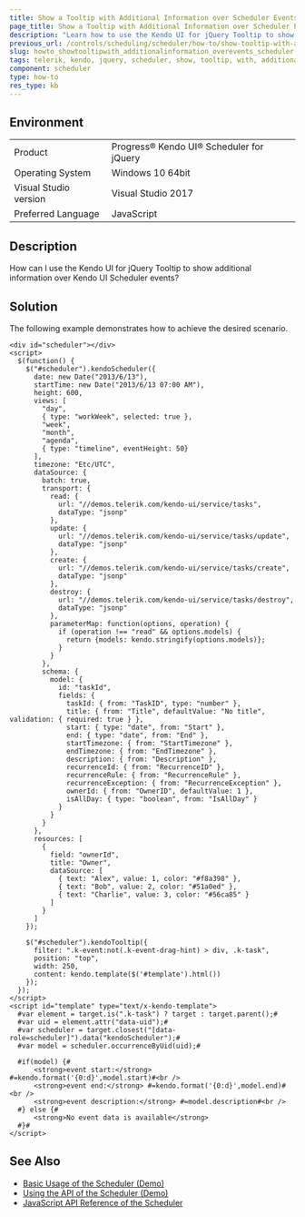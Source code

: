 ```yaml
---
title: Show a Tooltip with Additional Information over Scheduler Events
page_title: Show a Tooltip with Additional Information over Scheduler Events
description: "Learn how to use the Kendo UI for jQuery Tooltip to show additional information over Scheduler events."
previous_url: /controls/scheduling/scheduler/how-to/show-tooltip-with-additional-information-over-events, /controls/scheduling/scheduler/how-to/appearance/show-tooltip-with-slot-details
slug: howto_showtooltipwith_additionalinformation_overevents_scheduler
tags: telerik, kendo, jquery, scheduler, show, tooltip, with, additional, information, info, over, events 
component: scheduler
type: how-to
res_type: kb
---
```


## Environment

<table>
 <tr>
  <td>Product</td>
  <td>Progress® Kendo UI® Scheduler for jQuery</td>
 </tr>
 <tr>
  <td>Operating System</td>
  <td>Windows 10 64bit</td>
 </tr>
 <tr>
  <td>Visual Studio version</td>
  <td>Visual Studio 2017</td>
 </tr>
 <tr>
  <td>Preferred Language</td>
  <td>JavaScript</td>
 </tr>
</table>

## Description

How can I use the Kendo UI for jQuery Tooltip to show additional information over Kendo UI Scheduler events?

## Solution

The following example demonstrates how to achieve the desired scenario.

```dojo
<div id="scheduler"></div>
<script>
  $(function() {
    $("#scheduler").kendoScheduler({
      date: new Date("2013/6/13"),
      startTime: new Date("2013/6/13 07:00 AM"),
      height: 600,
      views: [
        "day",
        { type: "workWeek", selected: true },
        "week",
        "month",
        "agenda",
        { type: "timeline", eventHeight: 50}
      ],
      timezone: "Etc/UTC",
      dataSource: {
        batch: true,
        transport: {
          read: {
            url: "//demos.telerik.com/kendo-ui/service/tasks",
            dataType: "jsonp"
          },
          update: {
            url: "//demos.telerik.com/kendo-ui/service/tasks/update",
            dataType: "jsonp"
          },
          create: {
            url: "//demos.telerik.com/kendo-ui/service/tasks/create",
            dataType: "jsonp"
          },
          destroy: {
            url: "//demos.telerik.com/kendo-ui/service/tasks/destroy",
            dataType: "jsonp"
          },
          parameterMap: function(options, operation) {
            if (operation !== "read" && options.models) {
              return {models: kendo.stringify(options.models)};
            }
          }
        },
        schema: {
          model: {
            id: "taskId",
            fields: {
              taskId: { from: "TaskID", type: "number" },
              title: { from: "Title", defaultValue: "No title", validation: { required: true } },
              start: { type: "date", from: "Start" },
              end: { type: "date", from: "End" },
              startTimezone: { from: "StartTimezone" },
              endTimezone: { from: "EndTimezone" },
              description: { from: "Description" },
              recurrenceId: { from: "RecurrenceID" },
              recurrenceRule: { from: "RecurrenceRule" },
              recurrenceException: { from: "RecurrenceException" },
              ownerId: { from: "OwnerID", defaultValue: 1 },
              isAllDay: { type: "boolean", from: "IsAllDay" }
            }
          }
        }
      },
      resources: [
        {
          field: "ownerId",
          title: "Owner",
          dataSource: [
            { text: "Alex", value: 1, color: "#f8a398" },
            { text: "Bob", value: 2, color: "#51a0ed" },
            { text: "Charlie", value: 3, color: "#56ca85" }
          ]
        }
      ]
    });

    $("#scheduler").kendoTooltip({
      filter: ".k-event:not(.k-event-drag-hint) > div, .k-task",
      position: "top",
      width: 250,
      content: kendo.template($('#template').html())
    });
  });
</script>
<script id="template" type="text/x-kendo-template">
  #var element = target.is(".k-task") ? target : target.parent();#
  #var uid = element.attr("data-uid");#
  #var scheduler = target.closest("[data-role=scheduler]").data("kendoScheduler");#
  #var model = scheduler.occurrenceByUid(uid);#

  #if(model) {#
      <strong>event start:</strong> #=kendo.format('{0:d}',model.start)#<br />
      <strong>event end:</strong> #=kendo.format('{0:d}',model.end)#<br />
      <strong>event description:</strong> #=model.description#<br />
  #} else {#
      <strong>No event data is available</strong>
  #}#
</script>
```

## See Also

* [Basic Usage of the Scheduler (Demo)](https://demos.telerik.com/kendo-ui/scheduler/index)
* [Using the API of the Scheduler (Demo)](https://demos.telerik.com/kendo-ui/scheduler/api)
* [JavaScript API Reference of the Scheduler](/api/javascript/ui/scheduler)
